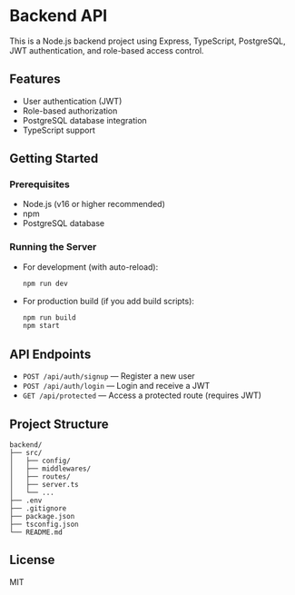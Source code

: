 # Backend API

This is a Node.js backend project using Express, TypeScript, PostgreSQL, JWT authentication, and role-based access control.

## Features
- User authentication (JWT)
- Role-based authorization
- PostgreSQL database integration
- TypeScript support

## Getting Started

### Prerequisites
- Node.js (v16 or higher recommended)
- npm
- PostgreSQL database

### Running the Server
- For development (with auto-reload):
  ```sh
  npm run dev
  ```
- For production build (if you add build scripts):
  ```sh
  npm run build
  npm start
  ```

## API Endpoints
- `POST /api/auth/signup` — Register a new user
- `POST /api/auth/login` — Login and receive a JWT
- `GET /api/protected` — Access a protected route (requires JWT)

## Project Structure
```
backend/
├── src/
│   ├── config/
│   ├── middlewares/
│   ├── routes/
│   ├── server.ts
│   └── ...
├── .env
├── .gitignore
├── package.json
├── tsconfig.json
└── README.md
```

## License
MIT 